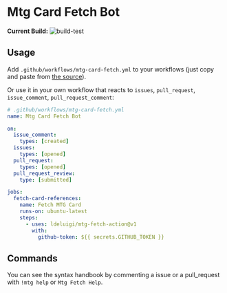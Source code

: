 # Mtg Card Fetch Bot

**Current Build:** ![build-test](https://github.com/ldeluigi/mtg-fetch-action/workflows/build-test/badge.svg?branch=master)

## Usage

Add `.github/workflows/mtg-card-fetch.yml` to your workflows (just copy and paste from [the source](https://github.com/ldeluigi/mtg-fetch-action/blob/master/.github/workflows/mtg-card-fetch.yml)).

Or use it in your own workflow that reacts to `issues`, `pull_request`, `issue_comment`, `pull_request_comment`:
```yaml
# .github/workflows/mtg-card-fetch.yml
name: Mtg Card Fetch Bot

on:
  issue_comment:
    types: [created]
  issues:
    types: [opened]
  pull_request:
    types: [opened]
  pull_request_review:
    type: [submitted]

jobs:
  fetch-card-references:
    name: Fetch MTG Card
    runs-on: ubuntu-latest
    steps:
      - uses: ldeluigi/mtg-fetch-action@v1
        with:
          github-token: ${{ secrets.GITHUB_TOKEN }}
```


## Commands

You can see the syntax handbook by commenting a issue or a pull_request with `!mtg help` or `Mtg Fetch Help`.

